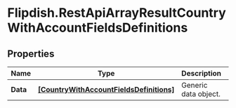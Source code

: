 # Flipdish.RestApiArrayResultCountryWithAccountFieldsDefinitions

## Properties

Name | Type | Description | Notes
------------ | ------------- | ------------- | -------------
**Data** | [**[CountryWithAccountFieldsDefinitions]**](CountryWithAccountFieldsDefinitions.md) | Generic data object. | 


